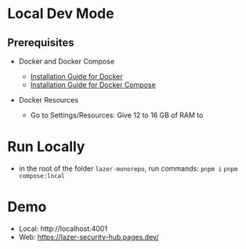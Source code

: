 # Local Dev Mode

## Prerequisites

- Docker and Docker Compose
  - [Installation Guide for Docker](https://docs.docker.com/get-started/get-docker/)
  - [Installation Guide for Docker Compose](https://docs.docker.com/compose/install/)

- Docker Resources

  - Go to Settings/Resources: Give 12 to 16 GB of RAM to


# Run Locally
- in the root of the folder `lazer-monorepo`, run commands:
`pnpm i`
`pnpm compose:local`


# Demo

- Local: http://localhost:4001
- Web: https://lazer-security-hub.pages.dev/
